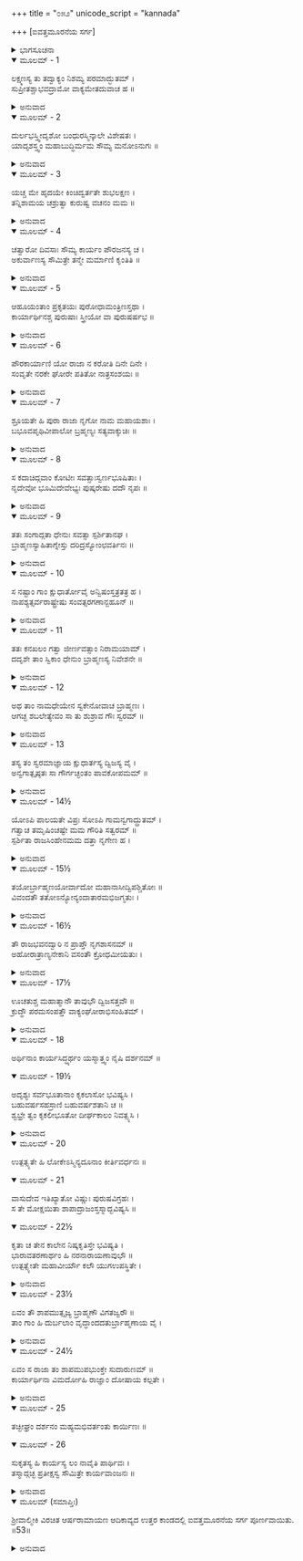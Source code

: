 +++
title = "೦೫೨"
unicode_script = "kannada"

+++
[ಐವತ್ತಮೂರನೆಯ ಸರ್ಗ]



<details><summary>ಭಾಗಸೂಚನಾ</summary>

ನೃಗ ಚಕ್ರವರ್ತಿಗೆ ಬಂದ ಶಾಪ ವೃತ್ತಾಂತವನ್ನು ಶ್ರೀರಾಮನು ಲಕ್ಷ್ಮಣನಿಗೆ ತಿಳಿಸಿದುದು
</details>

<details open><summary>ಮೂಲಮ್ - 1</summary>

ಲಕ್ಷ್ಮಣಸ್ಯ ತು ತದ್ವಾಕ್ಯಂ ನಿಶಮ್ಯ ಪರಮಾದ್ಭುತಮ್ ।  
ಸುಪ್ರೀತಶ್ಚಾಭವದ್ರಾಮೋ ವಾಕ್ಯಮೇತದುವಾಚ ಹ ॥
</details>

<details><summary>ಅನುವಾದ</summary>

ಲಕ್ಷ್ಮಣನ ಆ ಅತ್ಯಂತ ಅದ್ಭುತ ಮಾತನ್ನು ಕೇಳಿ ಶ್ರೀರಾಮನಿಗೆ ಬಹಳ ಸಂತೋಷವಾಗಿ ಇಂತೆಂದನು-॥1॥
</details>

<details open><summary>ಮೂಲಮ್ - 2</summary>

ದುರ್ಲಭಸ್ತ್ವೀದೃಶೋ ಬಂಧುರಸ್ಮಿನ್ಕಾಲೇ ವಿಶೇಷತಃ ।  
ಯಾದೃಶಸ್ತ್ವಂ ಮಹಾಬುದ್ಧಿರ್ಮಮ ಸೌಮ್ಯ ಮನೋಽನುಗಃ ॥
</details>

<details><summary>ಅನುವಾದ</summary>

ಸೌಮ್ಯ! ನೀನು ಬಹಳ ಬುದ್ಧಿವಂತನಾಗಿರುವೆ. ನೀನು ನನ್ನ ಮನಸ್ಸಿನಂತೆ ಅನುಸರಿಸುವಂತಹ ಸಹೋದರ ವಿಶೇಷವಾಗಿ ಈಗ ಸಿಗುವುದು ಕಠಿಣವಾಗಿದೆ.॥2॥
</details>

<details open><summary>ಮೂಲಮ್ - 3</summary>

ಯಚ್ಚ ಮೇ ಹೃದಯೇ ಕಿಂಚಿದ್ವರ್ತತೇ ಶುಭಲಕ್ಷಣ ।  
ತನ್ನಿಶಾಮಯ ಚಶ್ರುತ್ವಾ ಕುರುಷ್ವ ವಚನಂ ಮಮ ॥
</details>

<details><summary>ಅನುವಾದ</summary>

ಶುಭಲಕ್ಷಣ ಲಕ್ಷ್ಮಣ! ಈಗ ನನ್ನ ಮನಸ್ಸಿನಲ್ಲಿರುವ ಮಾತನ್ನು ಕೇಳಿ, ಹಾಗೆಯೇ ಮಾಡು.॥3॥
</details>

<details open><summary>ಮೂಲಮ್ - 4</summary>

ಚತ್ವಾರೋ ದಿವಸಾಃ ಸೌಮ್ಯ ಕಾರ್ಯಂ ಪೌರಜನಸ್ಯ ಚ ।  
ಅಕುರ್ವಾಣಸ್ಯ ಸೌಮಿತ್ರೇ ತನ್ಮೇ ಮರ್ಮಾಣಿ ಕೃಂತಿತಿ ॥
</details>

<details><summary>ಅನುವಾದ</summary>

ಸೌಮ್ಯ! ಸುಮಿತ್ರಾಕುಮಾರ! ನಾನು ಪುರವಾಸಿಗಳ ಕಾರ್ಯಮಾಡದೆ ನಾಲ್ಕುದಿನಗಳು ಕಳೆದವು. ಈ ಮಾತು ನನ್ನ ಮರ್ಮಸ್ಥಳವನ್ನು ಸೀಳುತ್ತಿದೆ.॥4॥
</details>

<details open><summary>ಮೂಲಮ್ - 5</summary>

ಆಹೂಯಂತಾಂ ಪ್ರಕೃತಯಃ ಪುರೋಧಾಮಂತ್ರಿಣಸ್ತಥಾ ।  
ಕಾರ್ಯಾರ್ಥಿನಶ್ಚ ಪುರುಷಾಃ ಸ್ತ್ರೀಯೋ ವಾ ಪುರುಷರ್ಷಭ ॥
</details>

<details><summary>ಅನುವಾದ</summary>

ಪುರುಷಶ್ರೇಷ್ಠನೇ! ನೀನು ಪ್ರಜೆ, ಪುರೋಹಿತ, ಮಂತ್ರಿಗಳನ್ನು ಕರೆಸು. ಯಾವ ಪುರುಷ-ಸ್ತ್ರೀಯರಿಗೆ ಯಾವುದಾದರೂ ಕೆಲಸವಿದ್ದರೆ, ಅವರನ್ನು ಕರೆಸು.॥5॥
</details>

<details open><summary>ಮೂಲಮ್ - 6</summary>

ಪೌರಕಾರ್ಯಾಣಿ ಯೋ ರಾಜಾ ನ ಕರೋತಿ ದಿನೇ ದಿನೇ ।  
ಸಂವೃತೇ ನರಕೇ ಘೋರೇ ಪತಿತೋ ನಾತ್ರಸಂಶಯಃ ॥
</details>

<details><summary>ಅನುವಾದ</summary>

ಯಾವ ರಾಜನು ಪ್ರತಿದಿನ ಪ್ರಜೆಗಳ ಕಾರ್ಯ ಮಾಡುವುದಿಲ್ಲವೋ, ಅಂತಹ ರಾಜನು ಖಂಡಿತವಾಗಿ ವಾಯುಸಂಚಾರವಿಲ್ಲದ ಘೋರ ನರಕದಲ್ಲಿ ಬೀಳುವನು.॥6॥
</details>

<details open><summary>ಮೂಲಮ್ - 7</summary>

ಶ್ರೂಯತೇ ಹಿ ಪುರಾ ರಾಜಾ ನೃಗೋ ನಾಮ ಮಹಾಯಶಾಃ ।  
ಬಭೂವಪೃಥಿವೀಪಾಲೋ ಬ್ರಹ್ಮಣ್ಯಃ ಸತ್ಯವಾಕ್ಶುಚಿಃ ॥
</details>

<details><summary>ಅನುವಾದ</summary>

ಹಿಂದೆ ಈ ಪೃಥಿವಿಯಲ್ಲಿ ನೃಗನೆಂಬ ಪ್ರಸಿದ್ಧ ಒಬ್ಬ ಮಹಾಯಶಸ್ವೀ ರಾಜನು ರಾಜ್ಯವನ್ನಾಳುತ್ತಿದ್ದನು. ಆ ಭೂಪಾಲನು ದೊಡ್ಡ ಬ್ರಾಹ್ಮಣ ಭಕ್ತ, ಸತ್ಯವಾದೀ, ಆಚಾರ-ವಿಚಾರದಿಂದ ಪವಿತ್ರನಾಗಿದ್ದನು.॥7॥
</details>

<details open><summary>ಮೂಲಮ್ - 8</summary>

ಸ ಕದಾಚಿದ್ಗವಾಂ ಕೋಟೀಃ ಸವತ್ಸಾಃಸ್ವರ್ಣಭೂಷಿತಾಃ ।  
ನೃದೇವೋ ಭೂಮಿದೇವೇಭ್ಯಃ ಪುಷ್ಕರೇಷು ದದೌ ನೃಪಃ ॥
</details>

<details><summary>ಅನುವಾದ</summary>

ಆ ನರೇಶನು ಯಾವಾಗಲೋ ಪುಷ್ಕರ ತೀರ್ಥಕ್ಕೆ ಹೋಗಿ ಬ್ರಾಹ್ಮಣರಿಗೆ ಸುವರ್ಣಭೂಷಿತ, ಕರುಗಳುಳ್ಳ ಒಂದು ಕೋಟಿ ಗೋವುಗಳನ್ನು ದಾನ ಮಾಡಿದನು.॥8॥
</details>

<details open><summary>ಮೂಲಮ್ - 9</summary>

ತತಃ ಸಂಗಾದ್ಗತಾ ಧೇನುಃ ಸವತ್ಸಾ ಸ್ಪರ್ಶಿತಾನಘ ।  
ಬ್ರಾಹ್ಮಣಸ್ಯಾಹಿತಾಗ್ನೇಸ್ತು ದರಿದ್ರಸ್ಯೋಂಛವರ್ತಿನಃ ॥
</details>

<details><summary>ಅನುವಾದ</summary>

ನಿಷ್ಪಾಪ ಲಕ್ಷ್ಮಣ ! ಆಗ ಬೇರೆ ದರಿದ್ರ ಉಂಛವೃತ್ತಿಯ ಬ್ರಾಹ್ಮಣನಿಗೆ ದಾನಮಾಡಿದ ಒಂದು ಗೋವು ಮರಳಿ ಇತರ ಗೋವುಗಳೊಡನೆ ಸೇರಿಕೊಂಡಿತು. ಅದು ಬೇರೆಯವರದೆಂದು ತಿಳಿಯದೆ ನೃಗನು ಆ ಧೇನುವನ್ನು ಬ್ರಾಹ್ಮಣನಿಗೆ ದಾನ ಮಾಡಿದನು.॥9॥
</details>

<details open><summary>ಮೂಲಮ್ - 10</summary>

ಸ ನಷ್ಟಾಂ ಗಾಂ ಕ್ಷುಧಾರ್ತೋವೈ ಅನ್ವಿಷಂಸ್ತತ್ರತತ್ರ ಹ ।  
ನಾಪಶ್ಯತ್ಸರ್ವರಾಷ್ಟ್ರೇಷು ಸಂವತ್ಸರಗಣಾನ್ಬಹೂನ್ ॥
</details>

<details><summary>ಅನುವಾದ</summary>

ಆ ಬಡಪಾಯಿ ಬ್ರಾಹ್ಮಣನು ಕಳೆದು ಹೋದ ಹಸುವನ್ನು ಬಹಳ ವರ್ಷಗಳವರೆಗೆ ಇಡೀ ರಾಜ್ಯದಲ್ಲಿ ಹುಡುಕುತ್ತಾ ಹಸಿವಿನಿಂದ ಬಳಲಿ ತಿರುಗುತ್ತಿದ್ದ. ಆದರೆ ಅವನಿಗೆ ಆ ಹಸು ಸಿಗಲಿಲ್ಲ.॥10॥
</details>

<details open><summary>ಮೂಲಮ್ - 11</summary>

ತತಃ ಕನಖಲಂ ಗತ್ವಾ ಜೀರ್ಣವತ್ಸಾಂ ನಿರಾಮಯಾಮ್ ।  
ದದೃಶೇ ತಾಂ ಸ್ವಿಕಾಂ ಧೇನುಂ ಬ್ರಾಹ್ಮಣಸ್ಯ ನಿವೇಶನೇ ॥
</details>

<details><summary>ಅನುವಾದ</summary>

ಕೊನೆಗೆ ಒಂದು ದಿನ ಕನಖಲಗೆ ಹೋದಾಗ ಅವನು ತನ್ನ ಹಸುವನ್ನು ಒಬ್ಬ ಬ್ರಾಹ್ಮಣನ ಮನೆಯಲ್ಲಿ ನೋಡಿದನು. ಅದು ನಿರೋಗಿಯಾಗಿ ದಷ್ಟ-ಪುಷ್ಟವಾಗಿದ್ದು, ಅದರ ಕರು ಬಹಳ ದೊಡ್ಡದಾಗಿತ್ತು.॥11॥
</details>

<details open><summary>ಮೂಲಮ್ - 12</summary>

ಅಥ ತಾಂ ನಾಮಧೇಯೇನ ಸ್ವಕೇನೋವಾಚ ಬ್ರಾಹ್ಮಣಃ ।  
ಆಗಚ್ಛ ಶಬಲೇತ್ಯೇವಂ ಸಾ ತು ಶುಶ್ರಾವ ಗೌಃ ಸ್ವರಮ್ ॥
</details>

<details><summary>ಅನುವಾದ</summary>

ಬ್ರಾಹ್ಮಣನು ಅದಕ್ಕಿಟ್ಟ ಶಬಲಾ ಎಂಬ ಹೆಸರಿನಿಂದ ಕರೆದ - ಶಬಲಾ ಬಾ, ಬಾ! ಗೋವು ಆ ಸ್ವರವನ್ನು ಕೇಳಿತು.॥12॥
</details>

<details open><summary>ಮೂಲಮ್ - 13</summary>

ತಸ್ಯ ತಂ ಸ್ವರಮಾಜ್ಞಾಯ ಕ್ಷುಧಾರ್ತಸ್ಯ ದ್ವಿಜಸ್ಯ ವೈ ।  
ಅನ್ವಗಾತ್ಪೃಷ್ಠತಃ ಸಾ ಗೌರ್ಗಚ್ಛಂತಂ ಪಾವಕೋಪಮಮ್ ॥
</details>

<details><summary>ಅನುವಾದ</summary>

ಹಸಿವಿನಿಂದ ಕಂಗಾಲಾದ ಆ ಬ್ರಾಹ್ಮಣನ ಪರಿಚಿತ ಸ್ವರವನ್ನು ಗುರುತಿಸಿದ ಗೋವು ಮುಂದೆ ಹೋಗುತ್ತಿರುವ ಆ ಅಗ್ನಿತುಲ್ಯ ಬ್ರಾಹ್ಮಣನನ್ನು ಹಿಂಬಾಲಿಸಿತು.॥13॥
</details>

<details open><summary>ಮೂಲಮ್ - 14½</summary>

ಯೋಽಪಿ ಪಾಲಯತೇ ವಿಪ್ರಃ ಸೋಽಪಿ ಗಾಮನ್ವಗಾದ್ದ್ರುತಮ್ ।  
ಗತ್ವಾಚ ತಮೃಷಿಂಚಷ್ಟೇ ಮಮ ಗೌರಿತಿ ಸತ್ವರಮ್ ॥  
ಸ್ಪರ್ಶಿತಾ ರಾಜಸಿಂಹೇನಮಮ ದತ್ತಾ ನೃಗೇಣ ಹ ।
</details>

<details><summary>ಅನುವಾದ</summary>

ಇಷ್ಟು ದಿನ ಅದನ್ನು ಸಾಕುತ್ತಿದ್ದ ಬ್ರಾಹ್ಮಣನೂ ಕೂಡಲೇ ಆ ಗೋವನ್ನು ಹಿಂಬಾಲಿಸಿದನು. ಹೋಗಿ ಆ ಬ್ರಹ್ಮರ್ಷಿಯಲ್ಲಿ ಹೇಳಿದನು-ಬ್ರಹ್ಮಾನ್! ಈ ಹಸು ನನ್ನದಾಗಿದೆ. ನನಗೆ ರಾಜಾ ನೃಗನು ದಾನವಾಗಿ ಕೊಟ್ಟಿದ್ದನು.॥14½॥
</details>

<details open><summary>ಮೂಲಮ್ - 15½</summary>

ತಯೋರ್ಬ್ರಾಹ್ಮಣಯೋರ್ವಾದೋ ಮಹಾನಾಸೀದ್ವಿಪಶ್ಚಿತೋಃ ॥  
ವಿವಂದತೌ ತತೋಽನ್ಯೋನ್ಯಂದಾತಾರಮಭಿಜಗ್ಮತುಃ ।
</details>

<details><summary>ಅನುವಾದ</summary>

ಮತ್ತೆ ಇಬ್ಬರೂ ಬ್ರಾಹ್ಮಣರಲ್ಲಿ ಹಸುವಿನ ಕುರಿತು ವಿವಾದ ಉಂಟಾಯಿತು. ಅವರಿಬ್ಬರೂ ಪರಸ್ಪರ ಜಗಳವಾಡುತ್ತಾ, ದಾನೀ ನೃಗರಾಜನ ಬಳಿಗೆ ಬಂದರು.॥15½॥
</details>

<details open><summary>ಮೂಲಮ್ - 16½</summary>

ತೌ ರಾಜಭವನದ್ವಾರಿ ನ ಪ್ರಾಪ್ತೌ ನೃಗಶಾಸನಮ್ ॥  
ಅಹೋರಾತ್ರಾಣ್ಯನೇಕಾನಿ ವಸಂತೌ ಕ್ರೋಧಮೀಯತುಃ ।
</details>

<details><summary>ಅನುವಾದ</summary>

ಅಲ್ಲಿ ಅರಮನೆಯ ಬಾಗಿಲಿಗೆ ಹೋಗಿ ಅವರು ಅನೇಕ ದಿನಗಳವರೆಗೆ ನಿಂತಿದ್ದರೂ ಅವರಿಗೆ ರಾಜನ ನ್ಯಾಯ ಸಿಗಲಿಲ್ಲ. (ಅವರಿಗೆ ರಾಜನನ್ನು ನೋಡಲಾಗಲಿಲ್ಲ.) ಇದರಿಂದ ಅವರಿಬ್ಬರಿಗೂ ಭಾರೀ ಕ್ರೋಧ ಉಂಟಾಯಿತು.॥16½॥
</details>

<details open><summary>ಮೂಲಮ್ - 17½</summary>

ಊಚತುಶ್ಚ ಮಹಾತ್ಮಾನೌ ತಾವುಭೌ ದ್ವಿಜಸತ್ತವೌ ॥  
ಕ್ರುದ್ಧೌ ಪರಮಸಂಪತ್ತೌ ವಾಕ್ಯಂಘೋರಾಭಿಸಂಹಿತಮ್ ।
</details>

<details><summary>ಅನುವಾದ</summary>

ಅವರಿಬ್ಬರೂ ಶ್ರೇಷ್ಠ ಬ್ರಾಹ್ಮಣರು ಅತ್ಯಂತ ಸಂತಪ್ತ ಮತ್ತು ಕುಪಿತರಾಗಿ ಘೋರ ಶಾಪವನ್ನು ಕೊಡುವಾಗ ಹೇಳಿದರು.॥17½॥
</details>

<details open><summary>ಮೂಲಮ್ - 18</summary>

ಅರ್ಥಿನಾಂ ಕಾರ್ಯಸಿದ್ಧ್ಯರ್ಥಂ ಯಸ್ಮಾತ್ತ್ವಂ ನೈಷಿ ದರ್ಶನಮ್ ॥
</details>

<details open><summary>ಮೂಲಮ್ - 19½</summary>

ಅದೃಶ್ಯಃ ಸರ್ವಭೂತಾನಾಂ ಕೃಕಲಾಸೋ ಭವಿಷ್ಯಸಿ ।  
ಬಹುವರ್ಷಸಹಸ್ರಾಣಿ ಬಹುವರ್ಷಶತಾನಿ ಚ ॥  
ಶ್ವಭ್ರೇ ತ್ವಂ ಕೃಕಲೀಭೂತೋ ದೀರ್ಘಕಾಲಂ ನಿವತ್ಸ್ಯಸಿ ।
</details>

<details><summary>ಅನುವಾದ</summary>

ರಾಜನೇ! ತಮ್ಮ ವಿವಾದದ ನಿರ್ಣಯ ಮಾಡಲು ಬಂದಿರುವ ಪ್ರಾರ್ಥೀ ಪುರುಷರ ಕಾರ್ಯ ಸಿದ್ಧಿಗಾಗಿ ನೀನು ಅವರಿಗೆ ದರ್ಶನ ಕೊಡುತ್ತಿಲ್ಲ; ಆದ್ದರಿಂದ ನೀನು ಎಲ್ಲ ಪ್ರಾಣಿಗಳಿಂದ ಅಡಗಿ ಇರುವ ಓತಿಕ್ಯಾತನಾಗಿ ಅನೇಕ ವರ್ಷಗಳವರೆಗೆ ಒಂದು ಹೊಂಡದಲ್ಲಿ ಬಿದ್ದಿರು.॥18-19½॥
</details>

<details open><summary>ಮೂಲಮ್ - 20</summary>

ಉತ್ಪತ್ಸ್ಯತೇ ಹಿ ಲೋಕೇಽಸ್ಮಿನ್ಯದೂನಾಂ ಕೀರ್ತಿವರ್ಧನಃ ॥
</details>

<details open><summary>ಮೂಲಮ್ - 21</summary>

ವಾಸುದೇವ ಇತಿಖ್ಯಾತೋ ವಿಷ್ಣುಃ ಪುರುಷವಿಗ್ರಹಃ ।  
ಸ ತೇ ಮೋಕ್ಷಯಿತಾ ಶಾಪಾದ್ರಾಜಂಸ್ತಸ್ಮಾದ್ಭವಿಷ್ಯಸಿ ॥
</details>

<details open><summary>ಮೂಲಮ್ - 22½</summary>

ಕೃತಾ ಚ ತೇನ ಕಾಲೇನ ನಿಷ್ಕಕೃತಿಸ್ತೇ ಭವಿಷ್ಯತಿ ।  
ಭಾರಾವತರಣಾರ್ಥಂ ಹಿ ನರನಾರಾಯಣಾವುಭೌ ॥  
ಉತ್ಪತ್ಸ್ಯೇತೇ ಮಹಾವೀರ್ಯೌ ಕಲೌ ಯುಗಉಪಸ್ಥಿತೇ ।
</details>

<details><summary>ಅನುವಾದ</summary>

ಯಾವಾಗ ಯದುಕುಲದ ಕೀರ್ತಿ ಬೆಳಗುವ ವಿಖ್ಯಾತ ಭಗವಾನ್ ವಿಷ್ಣು ವಾಸುದೇವನಾಗಿ ಈ ಜಗತ್ತಿನಲ್ಲಿ ಅವ ತರಿಸುವನೋ ಆಗಲೇ ಅವನು ನಿನ್ನನ್ನು ಈ ಶಾಪದಿಂದ ಬಿಡಿಸುವನು. ಆದ್ದರಿಂದ ಈಗ ನೀನು ಓತಿಕ್ಯಾತನಾಗು, ಮತ್ತೆ ಶ್ರೀಕೃಷ್ಣಾವತಾರದ ಸಮಯ ನಿನ್ನ ಉದ್ಧಾರವಾಗುವುದು. ಕಲಿಯುಗ ಬರುವ ಸ್ವಲ್ಪ ಮೊದಲು ಮಹಾಪರಾಕ್ರಮಿ ನರ-ನಾರಾಯಣರಿಬ್ಬರೂ ಈ ಭೂಮಿಯ ಭಾರವನ್ನು ಕಳೆಯಲು ಅವತರಿಸುವರು.॥20-22½॥
</details>

<details open><summary>ಮೂಲಮ್ - 23½</summary>

ಏವಂ ತೌ ಶಾಪಮುತ್ಸೃಜ್ಯ ಬ್ರಾಹ್ಮಣೌ ವಿಗತಜ್ವರೌ ॥  
ತಾಂ ಗಾಂ ಹಿ ದುರ್ಬಲಾಂ ವೃದ್ಧಾಂದದತುರ್ಬ್ರಾಹ್ಮಣಾಯ ವೈ ।
</details>

<details><summary>ಅನುವಾದ</summary>

ಹೀಗೆ ಶಾಪ ಕೊಟ್ಟು ಅವರಿಬ್ಬರೂ ಬ್ರಾಹ್ಮಣರು ಶಾಂತರಾದರು. ಅವರು ಆ ಮುದಿ ದುರ್ಬಲ ಗೋವನ್ನು ಯಾರೋ ಬ್ರಾಹ್ಮಣನಿಗೆ ಕೊಟ್ಟು ಬಿಟ್ಟರು.॥23½॥
</details>

<details open><summary>ಮೂಲಮ್ - 24½</summary>

ಏವಂ ಸ ರಾಜಾ ತಂ ಶಾಪಮುಪಭುಂಕ್ತೇ ಸುದಾರುಣಮ್ ॥  
ಕಾರ್ಯಾರ್ಥಿನಾ ವಿಮರ್ದೋಹಿ ರಾಜ್ಞಾಂ ದೋಷಾಯ ಕಲ್ಪತೇ ।
</details>

<details><summary>ಅನುವಾದ</summary>

ಹೀಗೆ ನೃಗರಾಜನು ಆ ಅತ್ಯಂತ ದಾರುಣ ಶಾಪವನ್ನು ಅನುಭವಿಸುತ್ತಿರುವನು. ಆದ್ದರಿಂದ ಕಾರ್ಯಾರ್ಥಿ ಪುರುಷರ ವಿವಾದ ನಿರ್ಣಯವಾಗದಿದ್ದರೆ ಅದು ರಾಜರಿಗೆ ದೋಷ ಕೊಡುವುದಾಗಿದೆ.॥24½॥
</details>

<details open><summary>ಮೂಲಮ್ - 25</summary>

ತಚ್ಛೀಘ್ರಂ ದರ್ಶನಂ ಮಹ್ಯಮಭಿವರ್ತಂತು ಕಾರ್ಯಿಣಃ ॥
</details>

<details open><summary>ಮೂಲಮ್ - 26</summary>

ಸುಕೃತಸ್ಯ ಹಿ ಕಾರ್ಯಸ್ಯ ಲಂ ನಾವೈತಿ ಪಾರ್ಥಿವಃ ।  
ತಸ್ಮಾದ್ಗಚ್ಛ ಪ್ರತೀಕ್ಷಸ್ವ ಸೌಮಿತ್ರೇ ಕಾರ್ಯವಾಂಜನಃ ॥
</details>

<details><summary>ಅನುವಾದ</summary>

ಆದ್ದರಿಂದ ಕಾರ್ಯಾರ್ಥಿ ಮನುಷ್ಯನು ಶೀಘ್ರವಾಗಿ ನನ್ನ ಮುಂದೆ ಉಪಸ್ಥಿತನಾಗಲೀ, ಪ್ರಜಾಪಾಲನರೂಪಿ ಪುಣ್ಯಕರ್ಮದ ಫಲ ರಾಜನಿಗೆ ಸಿಗುವುದಿಲ್ಲವೇ? ಅವಶ್ಯವಾಗಿ  ಪ್ರಾಪ್ತವಾಗುತ್ತದೆ. ಆದ್ದರಿಂದ ಸುಮಿತ್ರಾನಂದನನೇ! ನೀನು ಹೋಗು, ರಾಜದ್ವಾರದಲ್ಲಿ ಯಾರು ಕಾರ್ಯಾರ್ಥಿ ಪುರುಷನು ಬಂದಿರುವನೋ ಪ್ರತೀಕ್ಷೆ ಮಾಡು.॥25-26॥
</details>

<details open><summary>ಮೂಲಮ್ (ಸಮಾಪ್ತಿಃ)</summary>

ಶ್ರೀವಾಲ್ಮೀಕಿ ವಿರಚಿತ ಆರ್ಷರಾಮಾಯಣ ಆದಿಕಾವ್ಯದ ಉತ್ತರ ಕಾಂಡದಲ್ಲಿ ಐವತ್ತಮೂರನೆಯ ಸರ್ಗ ಪೂರ್ಣವಾಯಿತು. ॥53॥
</details>

<details><summary>ಅನುವಾದ</summary>


</details>
